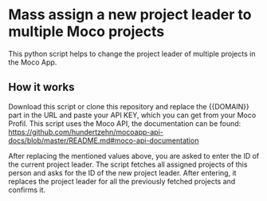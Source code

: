 # Mass assign a new project leader to multiple Moco projects
This python script helps to change the project leader of multiple projects in the Moco App.

## How it works
Download this script or clone this repository and replace the {{DOMAIN}} part in the URL and paste your API KEY, which you can get from your Moco Profil. This script uses the Moco API, the documentation can be found: https://github.com/hundertzehn/mocoapp-api-docs/blob/master/README.md#moco-api-documentation

After replacing the mentioned values above, you are asked to enter the ID of the current project leader. The script fetches all assigned projects of this person and asks for the ID of the new project leader. After entering, it replaces the project leader for all the previously fetched projects and confirms it.

